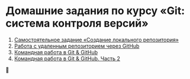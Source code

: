 # Домашние задания по курсу «Git: система контроля версий»

1. [Самостоятельное задание «Создание локального репозитория»](self/README.md)
1. [Работа с удаленным репозиторием через GitHub](remote/README.md)
1. [Командная работа в Git & GitHub](team/README.md) 
1. [Командная работа в Git & GitHub. Часть 2](team-2/README.md)

🎉 
